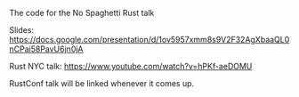 The code for the No Spaghetti Rust talk

Slides: https://docs.google.com/presentation/d/1ov5957xmm8s9V2F32AgXbaaQL0nCPai58PavU6jn0jA

Rust NYC talk: https://www.youtube.com/watch?v=hPKf-aeDOMU

RustConf talk will be linked whenever it comes up.
